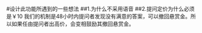 #设计此功能所遇到的一些想法
##1.为什么不采用语音
##2.提问定价为什么必须是￥10
我们的机制是48小时内提问者发现没有满意的答案，可以撤回悬赏金。所以如果任由提问者出高价，会变相鼓励其撤回悬赏金。